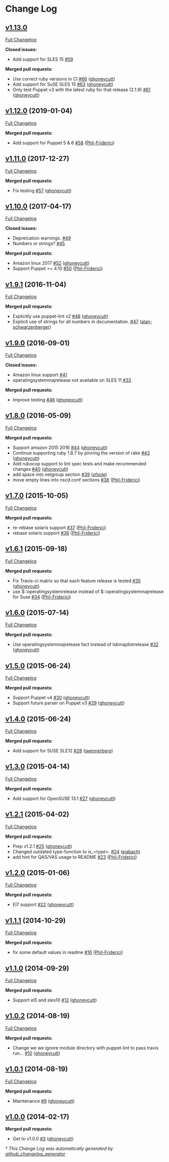 # Change Log

## [v1.13.0](https://github.com/ghoneycutt/puppet-module-nscd/tree/v1.13.0)

[Full Changelog](https://github.com/ghoneycutt/puppet-module-nscd/compare/v1.12.0...v1.13.0)

**Closed issues:**

- Add support for SLES 15  [\#59](https://github.com/ghoneycutt/puppet-module-nscd/issues/59)

**Merged pull requests:**

- Use correct ruby versions in CI [\#66](https://github.com/ghoneycutt/puppet-module-nscd/pull/66) ([ghoneycutt](https://github.com/ghoneycutt))
- Add support for SuSE SLES 15 [\#63](https://github.com/ghoneycutt/puppet-module-nscd/pull/63) ([ghoneycutt](https://github.com/ghoneycutt))
- Only test Puppet v3 with the latest ruby for that release \(2.1.9\) [\#61](https://github.com/ghoneycutt/puppet-module-nscd/pull/61) ([ghoneycutt](https://github.com/ghoneycutt))

## [v1.12.0](https://github.com/ghoneycutt/puppet-module-nscd/tree/v1.12.0) (2019-01-04)
[Full Changelog](https://github.com/ghoneycutt/puppet-module-nscd/compare/v1.11.0...v1.12.0)

**Merged pull requests:**

- Add support for Puppet 5 & 6 [\#58](https://github.com/ghoneycutt/puppet-module-nscd/pull/58) ([Phil-Friderici](https://github.com/Phil-Friderici))

## [v1.11.0](https://github.com/ghoneycutt/puppet-module-nscd/tree/v1.11.0) (2017-12-27)
[Full Changelog](https://github.com/ghoneycutt/puppet-module-nscd/compare/v1.10.0...v1.11.0)

**Merged pull requests:**

- Fix testing [\#57](https://github.com/ghoneycutt/puppet-module-nscd/pull/57) ([ghoneycutt](https://github.com/ghoneycutt))

## [v1.10.0](https://github.com/ghoneycutt/puppet-module-nscd/tree/v1.10.0) (2017-04-17)
[Full Changelog](https://github.com/ghoneycutt/puppet-module-nscd/compare/v1.9.1...v1.10.0)

**Closed issues:**

- Depreication warnings. [\#49](https://github.com/ghoneycutt/puppet-module-nscd/issues/49)
- Numbers or strings? [\#45](https://github.com/ghoneycutt/puppet-module-nscd/issues/45)

**Merged pull requests:**

- Amazon linux 2017 [\#52](https://github.com/ghoneycutt/puppet-module-nscd/pull/52) ([ghoneycutt](https://github.com/ghoneycutt))
- Support Puppet \>= 4.10 [\#50](https://github.com/ghoneycutt/puppet-module-nscd/pull/50) ([Phil-Friderici](https://github.com/Phil-Friderici))

## [v1.9.1](https://github.com/ghoneycutt/puppet-module-nscd/tree/v1.9.1) (2016-11-04)
[Full Changelog](https://github.com/ghoneycutt/puppet-module-nscd/compare/v1.9.0...v1.9.1)

**Merged pull requests:**

- Explicitly use puppet-lint v2 [\#48](https://github.com/ghoneycutt/puppet-module-nscd/pull/48) ([ghoneycutt](https://github.com/ghoneycutt))
- Explicit use of strings for all numbers in documentation. [\#47](https://github.com/ghoneycutt/puppet-module-nscd/pull/47) ([alan-schwarzenberger](https://github.com/alan-schwarzenberger))

## [v1.9.0](https://github.com/ghoneycutt/puppet-module-nscd/tree/v1.9.0) (2016-09-01)
[Full Changelog](https://github.com/ghoneycutt/puppet-module-nscd/compare/v1.8.0...v1.9.0)

**Closed issues:**

- Amazon linux support [\#41](https://github.com/ghoneycutt/puppet-module-nscd/issues/41)
- operatingsystemmajrelease not available on SLES 11 [\#33](https://github.com/ghoneycutt/puppet-module-nscd/issues/33)

**Merged pull requests:**

- Improve testing [\#46](https://github.com/ghoneycutt/puppet-module-nscd/pull/46) ([ghoneycutt](https://github.com/ghoneycutt))

## [v1.8.0](https://github.com/ghoneycutt/puppet-module-nscd/tree/v1.8.0) (2016-05-09)
[Full Changelog](https://github.com/ghoneycutt/puppet-module-nscd/compare/v1.7.0...v1.8.0)

**Merged pull requests:**

- Support amazon 2015 2016 [\#44](https://github.com/ghoneycutt/puppet-module-nscd/pull/44) ([ghoneycutt](https://github.com/ghoneycutt))
- Continue supporting ruby 1.8.7 by pinning the version of rake [\#43](https://github.com/ghoneycutt/puppet-module-nscd/pull/43) ([ghoneycutt](https://github.com/ghoneycutt))
- Add rubocop support to lint spec tests and make recommended changes [\#40](https://github.com/ghoneycutt/puppet-module-nscd/pull/40) ([ghoneycutt](https://github.com/ghoneycutt))
- add space into netgroup section [\#39](https://github.com/ghoneycutt/puppet-module-nscd/pull/39) ([ofsole](https://github.com/ofsole))
- move empty lines into nscd.conf sections [\#38](https://github.com/ghoneycutt/puppet-module-nscd/pull/38) ([Phil-Friderici](https://github.com/Phil-Friderici))

## [v1.7.0](https://github.com/ghoneycutt/puppet-module-nscd/tree/v1.7.0) (2015-10-05)
[Full Changelog](https://github.com/ghoneycutt/puppet-module-nscd/compare/v1.6.1...v1.7.0)

**Merged pull requests:**

- re-rebase solaris support [\#37](https://github.com/ghoneycutt/puppet-module-nscd/pull/37) ([Phil-Friderici](https://github.com/Phil-Friderici))
- rebase solaris support [\#36](https://github.com/ghoneycutt/puppet-module-nscd/pull/36) ([Phil-Friderici](https://github.com/Phil-Friderici))

## [v1.6.1](https://github.com/ghoneycutt/puppet-module-nscd/tree/v1.6.1) (2015-09-18)
[Full Changelog](https://github.com/ghoneycutt/puppet-module-nscd/compare/v1.6.0...v1.6.1)

**Merged pull requests:**

- Fix Travis-ci matrix so that each feature release is tested [\#35](https://github.com/ghoneycutt/puppet-module-nscd/pull/35) ([ghoneycutt](https://github.com/ghoneycutt))
- use $::operatingsystemrelease instead of $::operatingsystemmajrelease for Suse [\#34](https://github.com/ghoneycutt/puppet-module-nscd/pull/34) ([Phil-Friderici](https://github.com/Phil-Friderici))

## [v1.6.0](https://github.com/ghoneycutt/puppet-module-nscd/tree/v1.6.0) (2015-07-14)
[Full Changelog](https://github.com/ghoneycutt/puppet-module-nscd/compare/v1.5.0...v1.6.0)

**Merged pull requests:**

- Use operatingsystemmajrelease fact instead of lsbmajdistrelease [\#32](https://github.com/ghoneycutt/puppet-module-nscd/pull/32) ([ghoneycutt](https://github.com/ghoneycutt))

## [v1.5.0](https://github.com/ghoneycutt/puppet-module-nscd/tree/v1.5.0) (2015-06-24)
[Full Changelog](https://github.com/ghoneycutt/puppet-module-nscd/compare/v1.4.0...v1.5.0)

**Merged pull requests:**

- Support Puppet v4 [\#30](https://github.com/ghoneycutt/puppet-module-nscd/pull/30) ([ghoneycutt](https://github.com/ghoneycutt))
- Support future parser on Puppet v3 [\#29](https://github.com/ghoneycutt/puppet-module-nscd/pull/29) ([ghoneycutt](https://github.com/ghoneycutt))

## [v1.4.0](https://github.com/ghoneycutt/puppet-module-nscd/tree/v1.4.0) (2015-06-24)
[Full Changelog](https://github.com/ghoneycutt/puppet-module-nscd/compare/v1.3.0...v1.4.0)

**Merged pull requests:**

- Add support for SUSE SLE12 [\#28](https://github.com/ghoneycutt/puppet-module-nscd/pull/28) ([jwennerberg](https://github.com/jwennerberg))

## [v1.3.0](https://github.com/ghoneycutt/puppet-module-nscd/tree/v1.3.0) (2015-04-14)
[Full Changelog](https://github.com/ghoneycutt/puppet-module-nscd/compare/v1.2.1...v1.3.0)

**Merged pull requests:**

- Add support for OpenSUSE 13.1 [\#27](https://github.com/ghoneycutt/puppet-module-nscd/pull/27) ([ghoneycutt](https://github.com/ghoneycutt))

## [v1.2.1](https://github.com/ghoneycutt/puppet-module-nscd/tree/v1.2.1) (2015-04-02)
[Full Changelog](https://github.com/ghoneycutt/puppet-module-nscd/compare/v1.2.0...v1.2.1)

**Merged pull requests:**

- Prep v1.2.1 [\#25](https://github.com/ghoneycutt/puppet-module-nscd/pull/25) ([ghoneycutt](https://github.com/ghoneycutt))
- Changed outdated type-function to is\_\<type\>. [\#24](https://github.com/ghoneycutt/puppet-module-nscd/pull/24) ([ejabach](https://github.com/ejabach))
- add hint for QAS/VAS usage to README [\#23](https://github.com/ghoneycutt/puppet-module-nscd/pull/23) ([Phil-Friderici](https://github.com/Phil-Friderici))

## [v1.2.0](https://github.com/ghoneycutt/puppet-module-nscd/tree/v1.2.0) (2015-01-06)
[Full Changelog](https://github.com/ghoneycutt/puppet-module-nscd/compare/v1.1.1...v1.2.0)

**Merged pull requests:**

- El7 support [\#22](https://github.com/ghoneycutt/puppet-module-nscd/pull/22) ([ghoneycutt](https://github.com/ghoneycutt))

## [v1.1.1](https://github.com/ghoneycutt/puppet-module-nscd/tree/v1.1.1) (2014-10-29)
[Full Changelog](https://github.com/ghoneycutt/puppet-module-nscd/compare/v1.1.0...v1.1.1)

**Merged pull requests:**

- fix some default values in readme [\#16](https://github.com/ghoneycutt/puppet-module-nscd/pull/16) ([Phil-Friderici](https://github.com/Phil-Friderici))

## [v1.1.0](https://github.com/ghoneycutt/puppet-module-nscd/tree/v1.1.0) (2014-09-29)
[Full Changelog](https://github.com/ghoneycutt/puppet-module-nscd/compare/v1.0.2...v1.1.0)

**Merged pull requests:**

- Support el5 and sles10 [\#12](https://github.com/ghoneycutt/puppet-module-nscd/pull/12) ([ghoneycutt](https://github.com/ghoneycutt))

## [v1.0.2](https://github.com/ghoneycutt/puppet-module-nscd/tree/v1.0.2) (2014-08-19)
[Full Changelog](https://github.com/ghoneycutt/puppet-module-nscd/compare/v1.0.1...v1.0.2)

**Merged pull requests:**

- Change we we ignore module directory with puppet-lint to pass travis run... [\#10](https://github.com/ghoneycutt/puppet-module-nscd/pull/10) ([ghoneycutt](https://github.com/ghoneycutt))

## [v1.0.1](https://github.com/ghoneycutt/puppet-module-nscd/tree/v1.0.1) (2014-08-19)
[Full Changelog](https://github.com/ghoneycutt/puppet-module-nscd/compare/v1.0.0...v1.0.1)

**Merged pull requests:**

- Maintenance [\#9](https://github.com/ghoneycutt/puppet-module-nscd/pull/9) ([ghoneycutt](https://github.com/ghoneycutt))

## [v1.0.0](https://github.com/ghoneycutt/puppet-module-nscd/tree/v1.0.0) (2014-02-17)
**Merged pull requests:**

- Get to v1.0.0 [\#3](https://github.com/ghoneycutt/puppet-module-nscd/pull/3) ([ghoneycutt](https://github.com/ghoneycutt))



\* *This Change Log was automatically generated by [github_changelog_generator](https://github.com/skywinder/Github-Changelog-Generator)*
